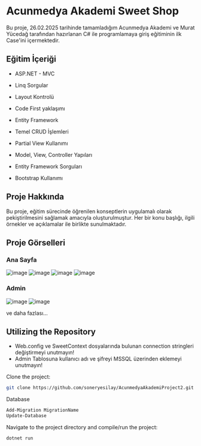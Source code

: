 # Acunmedya Akademi Sweet Shop

Bu proje, 26.02.2025 tarihinde tamamladığım Acunmedya Akademi ve Murat Yücedağ tarafından hazırlanan C# ile programlamaya giriş eğitiminin ilk Case'ini  içermektedir.

## Eğitim İçeriği

- ASP.NET - MVC

- Linq Sorgular

- Layout Kontrolü

- Code First yaklaşımı

- Entity Framework

- Temel CRUD İşlemleri

- Partial View Kullanımı

- Model, View, Controller Yapıları

- Entity Framework Sorguları

- Bootstrap Kullanımı


## Proje Hakkında

Bu proje, eğitim sürecinde öğrenilen konseptlerin uygulamalı olarak pekiştirilmesini sağlamak amacıyla oluşturulmuştur. Her bir konu başlığı, ilgili örnekler ve açıklamalar ile birlikte sunulmaktadır.

## Proje Görselleri
### Ana Sayfa

![image](https://github.com/user-attachments/assets/75f79a40-3173-493d-b9a0-66fe9fa64c46)
![image](https://github.com/user-attachments/assets/8f09ee78-c568-49fa-b7e7-2e67657bf2b8)
![image](https://github.com/user-attachments/assets/5946bf39-f852-49bb-a666-9d789e26171a)
![image](https://github.com/user-attachments/assets/ab1e55be-67f2-4eb7-ac5f-e5c987e2120f)

### Admin
![image](https://github.com/user-attachments/assets/8993b5ea-44fc-447a-b5f2-c7269573992c)
![image](https://github.com/user-attachments/assets/df60c470-5ca8-4777-9053-990e2c68c2f2)

ve daha fazlası...
## Utilizing the Repository

- Web.config ve SweetContext dosyalarında bulunan connection stringleri değiştirmeyi unutmayın!
- Admin Tablosuna kullanıcı adı ve şifreyi MSSQL üzerinden eklemeyi unutmayın!

Clone the project: 

```bash
git clone https://github.com/soneryesilay/AcunmedyaAkademiProject2.git
```

Database

```bash
Add-Migration MigrationName
Update-Database
```


Navigate to the project directory and compile/run the project:
```bash
dotnet run
